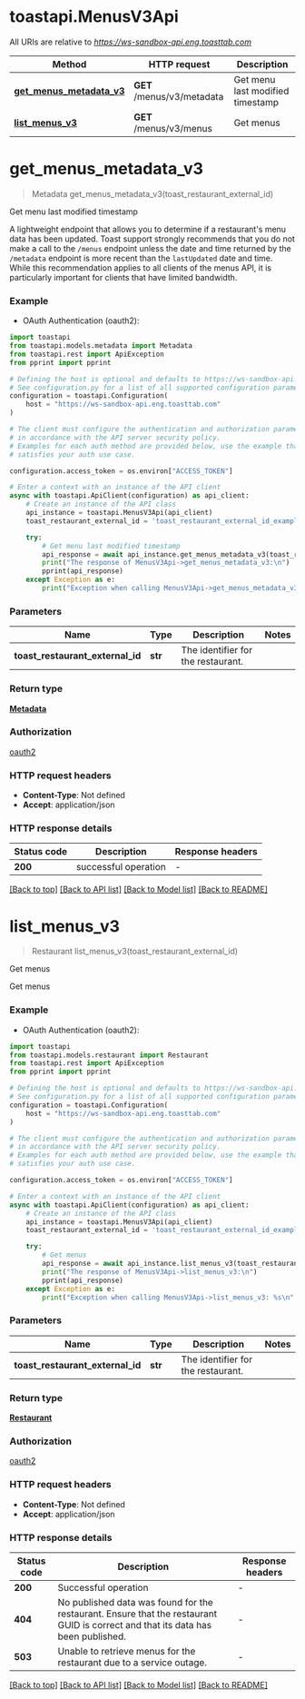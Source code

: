# toastapi.MenusV3Api

All URIs are relative to *https://ws-sandbox-api.eng.toasttab.com*

Method | HTTP request | Description
------------- | ------------- | -------------
[**get_menus_metadata_v3**](MenusV3Api.md#get_menus_metadata_v3) | **GET** /menus/v3/metadata | Get menu last modified timestamp 
[**list_menus_v3**](MenusV3Api.md#list_menus_v3) | **GET** /menus/v3/menus | Get menus


# **get_menus_metadata_v3**
> Metadata get_menus_metadata_v3(toast_restaurant_external_id)

Get menu last modified timestamp 

A lightweight endpoint that allows you to determine if a restaurant's menu data has been updated. Toast support strongly recommends that you do not make a call to the `/menus` endpoint unless the date and time returned by the `/metadata` endpoint is more recent than the `lastUpdated` date and time. While this recommendation applies to all clients of the menus API, it is particularly important for clients that have limited bandwidth.


### Example

* OAuth Authentication (oauth2):

```python
import toastapi
from toastapi.models.metadata import Metadata
from toastapi.rest import ApiException
from pprint import pprint

# Defining the host is optional and defaults to https://ws-sandbox-api.eng.toasttab.com
# See configuration.py for a list of all supported configuration parameters.
configuration = toastapi.Configuration(
    host = "https://ws-sandbox-api.eng.toasttab.com"
)

# The client must configure the authentication and authorization parameters
# in accordance with the API server security policy.
# Examples for each auth method are provided below, use the example that
# satisfies your auth use case.

configuration.access_token = os.environ["ACCESS_TOKEN"]

# Enter a context with an instance of the API client
async with toastapi.ApiClient(configuration) as api_client:
    # Create an instance of the API class
    api_instance = toastapi.MenusV3Api(api_client)
    toast_restaurant_external_id = 'toast_restaurant_external_id_example' # str | The identifier for the restaurant.

    try:
        # Get menu last modified timestamp 
        api_response = await api_instance.get_menus_metadata_v3(toast_restaurant_external_id)
        print("The response of MenusV3Api->get_menus_metadata_v3:\n")
        pprint(api_response)
    except Exception as e:
        print("Exception when calling MenusV3Api->get_menus_metadata_v3: %s\n" % e)
```



### Parameters


Name | Type | Description  | Notes
------------- | ------------- | ------------- | -------------
 **toast_restaurant_external_id** | **str**| The identifier for the restaurant. | 

### Return type

[**Metadata**](Metadata.md)

### Authorization

[oauth2](../README.md#oauth2)

### HTTP request headers

 - **Content-Type**: Not defined
 - **Accept**: application/json

### HTTP response details

| Status code | Description | Response headers |
|-------------|-------------|------------------|
**200** | successful operation |  -  |

[[Back to top]](#) [[Back to API list]](../README.md#documentation-for-api-endpoints) [[Back to Model list]](../README.md#documentation-for-models) [[Back to README]](../README.md)

# **list_menus_v3**
> Restaurant list_menus_v3(toast_restaurant_external_id)

Get menus

Get menus


### Example

* OAuth Authentication (oauth2):

```python
import toastapi
from toastapi.models.restaurant import Restaurant
from toastapi.rest import ApiException
from pprint import pprint

# Defining the host is optional and defaults to https://ws-sandbox-api.eng.toasttab.com
# See configuration.py for a list of all supported configuration parameters.
configuration = toastapi.Configuration(
    host = "https://ws-sandbox-api.eng.toasttab.com"
)

# The client must configure the authentication and authorization parameters
# in accordance with the API server security policy.
# Examples for each auth method are provided below, use the example that
# satisfies your auth use case.

configuration.access_token = os.environ["ACCESS_TOKEN"]

# Enter a context with an instance of the API client
async with toastapi.ApiClient(configuration) as api_client:
    # Create an instance of the API class
    api_instance = toastapi.MenusV3Api(api_client)
    toast_restaurant_external_id = 'toast_restaurant_external_id_example' # str | The identifier for the restaurant.

    try:
        # Get menus
        api_response = await api_instance.list_menus_v3(toast_restaurant_external_id)
        print("The response of MenusV3Api->list_menus_v3:\n")
        pprint(api_response)
    except Exception as e:
        print("Exception when calling MenusV3Api->list_menus_v3: %s\n" % e)
```



### Parameters


Name | Type | Description  | Notes
------------- | ------------- | ------------- | -------------
 **toast_restaurant_external_id** | **str**| The identifier for the restaurant. | 

### Return type

[**Restaurant**](Restaurant.md)

### Authorization

[oauth2](../README.md#oauth2)

### HTTP request headers

 - **Content-Type**: Not defined
 - **Accept**: application/json

### HTTP response details

| Status code | Description | Response headers |
|-------------|-------------|------------------|
**200** | Successful operation |  -  |
**404** | No published data was found for the restaurant. Ensure that the restaurant GUID is correct and that its data has been published. |  -  |
**503** | Unable to retrieve menus for the restaurant due to a service outage. |  -  |

[[Back to top]](#) [[Back to API list]](../README.md#documentation-for-api-endpoints) [[Back to Model list]](../README.md#documentation-for-models) [[Back to README]](../README.md)

